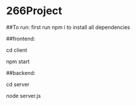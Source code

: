# 266Project

##To run:
first run npm i to install all dependencies


##frontend: 

cd client

npm start

##backend:

cd server

node server.js

